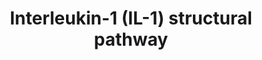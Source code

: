 ---
annotations:
- type: Pathway Ontology
  value: signaling pathway
- type: Pathway Ontology
  value: interleukin-1 signaling pathway
authors:
- Andra
- Mkutmon
- Zari
- Egonw
- MirellaKalafati
- Khanspers
- AlexanderPico
- Eweitz
description: IL-1 signaling pathway reconstructed by combining related pathways and
  information from the literature. This detailed map of IL-1 signaling presents the
  protein-protein interactions and the resulting cellular events. The colored nodes
  represent proteins having experimentally identified 3D structures and the white
  nodes are the proteins without 3D structures. The edges represent protein-protein
  interactions (straight/dashed arrows relate to available/unavailable 3D structures
  of proteins) or associations leading to cellular events such as cell cycle or gene
  expression (dashed arrows beginning with circular heads). doi:10.1371/journal.pcbi.1003470.g002  Pathway
  published in http://www.ploscompbiol.org/article/info%3Adoi%2F10.1371%2Fjournal.pcbi.1003470  Proteins
  on this pathway have targeted assays available via the [https://assays.cancer.gov/available_assays?wp_id=WP2637
  CPTAC Assay Portal].
last-edited: 2021-05-23
organisms:
- Homo sapiens
redirect_from:
- /index.php/Pathway:WP2637
- /instance/WP2637
schema-jsonld:
- '@context': https://schema.org/
  '@id': https://wikipathways.github.io/pathways/WP2637.html
  '@type': Dataset
  creator:
    '@type': Organization
    name: WikiPathways
  description: IL-1 signaling pathway reconstructed by combining related pathways
    and information from the literature. This detailed map of IL-1 signaling presents
    the protein-protein interactions and the resulting cellular events. The colored
    nodes represent proteins having experimentally identified 3D structures and the
    white nodes are the proteins without 3D structures. The edges represent protein-protein
    interactions (straight/dashed arrows relate to available/unavailable 3D structures
    of proteins) or associations leading to cellular events such as cell cycle or
    gene expression (dashed arrows beginning with circular heads). doi:10.1371/journal.pcbi.1003470.g002  Pathway
    published in http://www.ploscompbiol.org/article/info%3Adoi%2F10.1371%2Fjournal.pcbi.1003470  Proteins
    on this pathway have targeted assays available via the [https://assays.cancer.gov/available_assays?wp_id=WP2637
    CPTAC Assay Portal].
  keywords:
  - ''
  - IKKbeta
  - MKK3
  - TRAF6
  - IFNalpha/beta
  - IL1R1
  - JNK3
  - Cell
  - IL1RAP
  - IL1A
  - eIF-4E
  - IRF7
  - TOLLIP
  - IKKalpha
  - MKK7
  - Mnk2
  - IRAK2
  - CREB341
  - MEKK1
  - NIK
  - NF-kappaB p65
  - MKK2
  - B-defensin2
  - IkapaBalpha
  - Modification
  - NF-kappaB p105
  - MKK6
  - ELK1
  - Translation
  - ERK2
  - MAPKAPK2
  - IRAK1
  - MYD88
  - ' etc'
  - cyclinD1
  - IkappaBbeta
  - c-Myc
  - MEKK3
  - ERK1
  - TAB1
  - JNK2
  - TAB3
  - c-Fos
  - ' TAK1'
  - TAB2
  - etc.
  - Cycle
  - NF-kappaB p50
  - MKK4
  - MKK1
  - IFNg, COX2, iNOS
  - c-Jun
  - TPL2
  - JNK1
  - MSK1
  - 'IL1,8,6, TNFa, '
  - MBP
  - HSP27
  - MAPKp38beta
  - IKKgamma
  - IL1B
  - ATF2
  - Mnk1
  - Histone H3
  - MAPKp38alpha
  - IRAK4
  license: CC0
  name: Interleukin-1 (IL-1) structural pathway
seo: CreativeWork
title: Interleukin-1 (IL-1) structural pathway
wpid: WP2637
---
